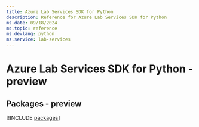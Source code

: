 ```yaml
---
title: Azure Lab Services SDK for Python
description: Reference for Azure Lab Services SDK for Python
ms.date: 09/18/2024
ms.topic: reference
ms.devlang: python
ms.service: lab-services
---
```

# Azure Lab Services SDK for Python - preview
## Packages - preview
[!INCLUDE [packages](lab-services-index.md)]